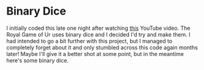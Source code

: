 # Binary Dice

I initially coded this late one night after watching [this](https://www.youtube.com/watch?v=WZskjLq040I) YouTube video. The Royal Game of Ur uses binary dice and I decided I'd try and make them.  I had intended to go a bit further with this project, but I managed to completely forget about it and only stumbled across this code again months later!  Maybe I'll give it a better shot at some point, but in the meantime here's some binary dice.